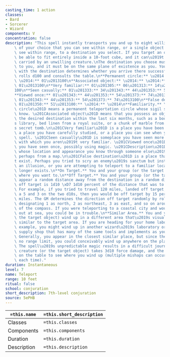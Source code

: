 ```yaml
---
casting_time: 1 action
classes:
- Bard
- Sorcerer
- Wizard
components: V
concentration: false
description: "This spell instantly transports you and up to eight willing creatures\
    \ of your choice that you can see within range, or a single object that you can\
    \ see within range, to a destination you select. If you target an object, it must\
    \ be able to fit entirely inside a 10-foot cube, and it can\u2019t be held or\
    \ carried by an unwilling creature.\nThe destination you choose must be known\
    \ to you, and it must be on the same plane of existence as you. Your familiarity\
    \ with the destination determines whether you arrive there successfully. The GM\
    \ rolls d100 and consults the table.\n**Permanent circle:** \u2014:** \u2014:**\
    \ \u2014:** 01\u2013100\n**Associated object:** \u2014:** \u2014:** \u2014:**\
    \ 01\u2013100\n**Very familiar:** 01\u201305:** 06\u201313:** 14\u201324:** 25\u2013\
    100\n**Seen casually:** 01\u201333:** 34\u201343:** 44\u201353:** 54\u2013100\n\
    **Viewed once:** 01\u201343:** 44\u201353:** 54\u201373:** 74\u2013100\n**Description:**\
    \ 01\u201343:** 44\u201353:** 54\u201373:** 74\u2013100\n**False destination:**\
    \ 01\u201350:** 51\u2013100:** \u2014:** \u2014\n**Familiarity.** \u201CPermanent\
    \ circle\u201D means a permanent teleportation circle whose sigil sequence you\
    \ know. \u201CAssociated object\u201D means that you possess an object taken from\
    \ the desired destination within the last six months, such as a book from a wizard\u2019\
    s library, bed linen from a royal suite, or a chunk of marble from a lich\u2019\
    s secret tomb.\n\u201CVery familiar\u201D is a place you have been very often,\
    \ a place you have carefully studied, or a place you can see when you cast the\
    \ spell. \u201CSeen casually\u201D is someplace you have seen more than once but\
    \ with which you aren\u2019t very familiar. \u201CViewed once\u201D is a place\
    \ you have seen once, possibly using magic. \u201CDescription\u201D is a place\
    \ whose location and appearance you know through someone else\u2019s description,\
    \ perhaps from a map.\n\u201CFalse destination\u201D is a place that doesn\u2019\
    t exist. Perhaps you tried to scry an enemy\u2019s sanctum but instead viewed\
    \ an illusion, or you are attempting to teleport to a familiar location that no\
    \ longer exists.\n**On Target.** You and your group (or the target object) appear\
    \ where you want to.\n**Off Target.** You and your group (or the target object)\
    \ appear a random distance away from the destination in a random direction. Distance\
    \ off target is 1d10 \xD7 1d10 percent of the distance that was to be traveled.\
    \ For example, if you tried to travel 120 miles, landed off target, and rolled\
    \ a 5 and 3 on the two d10s, then you would be off target by 15 percent, or 18\
    \ miles. The GM determines the direction off target randomly by rolling a d8 and\
    \ designating 1 as north, 2 as northeast, 3 as east, and so on around the points\
    \ of the compass. If you were teleporting to a coastal city and wound up 18 miles\
    \ out at sea, you could be in trouble.\n**Similar Area.** You and your group (or\
    \ the target object) wind up in a different area that\u2019s visually or thematically\
    \ similar to the target area. If you are heading for your home laboratory, for\
    \ example, you might wind up in another wizard\u2019s laboratory or in an alchemical\
    \ supply shop that has many of the same tools and implements as your laboratory.\
    \ Generally, you appear in the closest similar place, but since the spell has\
    \ no range limit, you could conceivably wind up anywhere on the plane.\n**Mishap.**\
    \ The spell\u2019s unpredictable magic results in a difficult journey. Each teleporting\
    \ creature (or the target object) takes 3d10 force damage, and the GM rerolls\
    \ on the table to see where you wind up (multiple mishaps can occur, dealing damage\
    \ each time)."
duration: Instantaneous
level: 7
name: Teleport
range: 10 feet
ritual: false
school: conjuration
short_description: 7th-level conjuration
source: 5ePHB
---
```


| `=this.name` | `=this.short_description` |
| ------------ | ------------------------- |
| Classes      | `=this.classes`           |
| Components   | `=this.components`        |
| Duration     | `=this.duration`          |
| Description  | `=this.description`       |